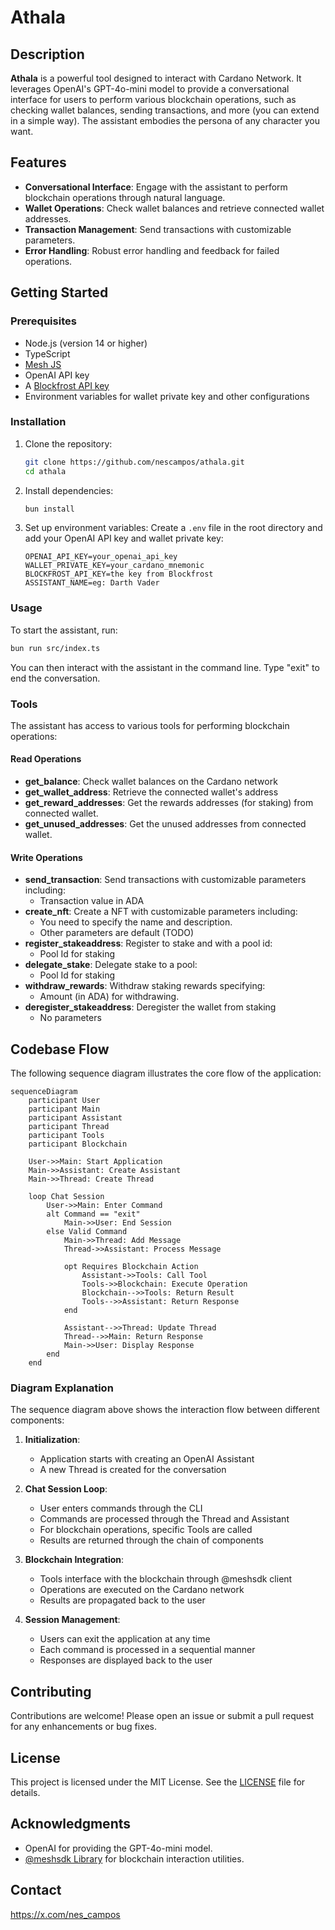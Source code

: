 # Athala

## Description

**Athala** is a powerful tool designed to interact with Cardano Network. It leverages OpenAI's GPT-4o-mini model to provide a conversational interface for users to perform various blockchain operations, such as checking wallet balances, sending transactions, and more (you can extend in a simple way). The assistant embodies the persona of any character you want.

## Features

- **Conversational Interface**: Engage with the assistant to perform blockchain operations through natural language.
- **Wallet Operations**: Check wallet balances and retrieve connected wallet addresses.
- **Transaction Management**: Send transactions with customizable parameters.
- **Error Handling**: Robust error handling and feedback for failed operations.

## Getting Started

### Prerequisites

- Node.js (version 14 or higher)
- TypeScript
- [Mesh JS](https://meshjs.dev/)
- OpenAI API key
- A [Blockfrost API key](https://blockfrost.io/)
- Environment variables for wallet private key and other configurations

### Installation

1. Clone the repository:

   ```bash
   git clone https://github.com/nescampos/athala.git
   cd athala
   ```

2. Install dependencies:

   ```bash
   bun install
   ```

3. Set up environment variables:
   Create a `.env` file in the root directory and add your OpenAI API key and wallet private key:
   ```plaintext
   OPENAI_API_KEY=your_openai_api_key
   WALLET_PRIVATE_KEY=your_cardano_mnemonic
   BLOCKFROST_API_KEY=the key from Blockfrost
   ASSISTANT_NAME=eg: Darth Vader
   ```

### Usage

To start the assistant, run:

```bash
bun run src/index.ts
```

You can then interact with the assistant in the command line. Type "exit" to end the conversation.

### Tools

The assistant has access to various tools for performing blockchain operations:

#### Read Operations
- **get_balance**: Check wallet balances on the Cardano network
- **get_wallet_address**: Retrieve the connected wallet's address
- **get_reward_addresses**: Get the rewards addresses (for staking) from connected wallet.
- **get_unused_addresses**: Get the unused addresses from connected wallet.

#### Write Operations
- **send_transaction**: Send transactions with customizable parameters including:
  - Transaction value in ADA
- **create_nft**: Create a NFT with customizable parameters including:
  - You need to specify the name and description.
  - Other parameters are default (TODO)
- **register_stakeaddress**: Register to stake and with a pool id:
  - Pool Id for staking
- **delegate_stake**: Delegate stake to a pool:
  - Pool Id for staking
- **withdraw_rewards**: Withdraw staking rewards specifying:
  - Amount (in ADA) for withdrawing.
- **deregister_stakeaddress**: Deregister the wallet from staking
  - No parameters

## Codebase Flow

The following sequence diagram illustrates the core flow of the application:

```mermaid
sequenceDiagram
    participant User
    participant Main
    participant Assistant
    participant Thread
    participant Tools
    participant Blockchain

    User->>Main: Start Application
    Main->>Assistant: Create Assistant
    Main->>Thread: Create Thread
    
    loop Chat Session
        User->>Main: Enter Command
        alt Command == "exit"
            Main->>User: End Session
        else Valid Command
            Main->>Thread: Add Message
            Thread->>Assistant: Process Message
            
            opt Requires Blockchain Action
                Assistant->>Tools: Call Tool
                Tools->>Blockchain: Execute Operation
                Blockchain-->>Tools: Return Result
                Tools-->>Assistant: Return Response
            end
            
            Assistant-->>Thread: Update Thread
            Thread-->>Main: Return Response
            Main->>User: Display Response
        end
    end
```

### Diagram Explanation

The sequence diagram above shows the interaction flow between different components:

1. **Initialization**:
   - Application starts with creating an OpenAI Assistant
   - A new Thread is created for the conversation

2. **Chat Session Loop**:
   - User enters commands through the CLI
   - Commands are processed through the Thread and Assistant
   - For blockchain operations, specific Tools are called
   - Results are returned through the chain of components

3. **Blockchain Integration**:
   - Tools interface with the blockchain through @meshsdk client
   - Operations are executed on the Cardano network
   - Results are propagated back to the user

4. **Session Management**:
   - Users can exit the application at any time
   - Each command is processed in a sequential manner
   - Responses are displayed back to the user

## Contributing

Contributions are welcome! Please open an issue or submit a pull request for any enhancements or bug fixes.

## License

This project is licensed under the MIT License. See the [LICENSE](LICENSE) file for details.

## Acknowledgments

- OpenAI for providing the GPT-4o-mini model.
- [@meshsdk Library](https://meshjs.dev/) for blockchain interaction utilities.

## Contact

https://x.com/nes_campos 
